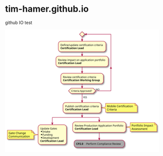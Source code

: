 tim-hamer.github.io
===================

github IO test

![certification criteria](certification_criteria.svg)
